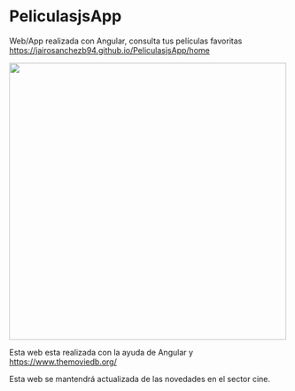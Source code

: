 # PeliculasjsApp
Web/App realizada con Angular, consulta tus películas favoritas
https://jairosanchezb94.github.io/PeliculasjsApp/home

<img src="https://media.giphy.com/media/l378BzHA5FwWFXVSg/giphy.gif" width="500px">

Esta web esta realizada con la ayuda de Angular y https://www.themoviedb.org/



Esta web se mantendrá actualizada de las novedades en el sector cine. 





